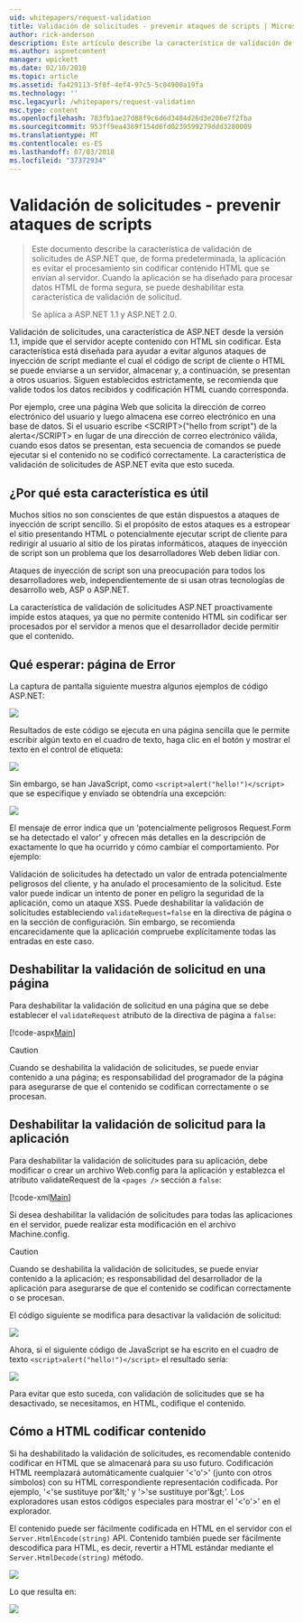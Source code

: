 ```yaml
---
uid: whitepapers/request-validation
title: Validación de solicitudes - prevenir ataques de scripts | Microsoft Docs
author: rick-anderson
description: Este artículo describe la característica de validación de solicitudes de ASP.NET que, de forma predeterminada, la aplicación es evitar el procesamiento enviar contenido de HTML sin codificar...
ms.author: aspnetcontent
manager: wpickett
ms.date: 02/10/2010
ms.topic: article
ms.assetid: fa429113-5f8f-4ef4-97c5-5c04900a19fa
ms.technology: ''
msc.legacyurl: /whitepapers/request-validation
msc.type: content
ms.openlocfilehash: 783fb1ae27d88f9c6d6d3484d26d3e206e7f2fba
ms.sourcegitcommit: 953ff9ea4369f154d6fd0239599279ddd3280009
ms.translationtype: MT
ms.contentlocale: es-ES
ms.lasthandoff: 07/03/2018
ms.locfileid: "37372934"
---
```

<a name="request-validation---preventing-script-attacks"></a>Validación de solicitudes - prevenir ataques de scripts
====================
> Este documento describe la característica de validación de solicitudes de ASP.NET que, de forma predeterminada, la aplicación es evitar el procesamiento sin codificar contenido HTML que se envían al servidor. Cuando la aplicación se ha diseñado para procesar datos HTML de forma segura, se puede deshabilitar esta característica de validación de solicitud.
> 
> Se aplica a ASP.NET 1.1 y ASP.NET 2.0.


Validación de solicitudes, una característica de ASP.NET desde la versión 1.1, impide que el servidor acepte contenido con HTML sin codificar. Esta característica está diseñada para ayudar a evitar algunos ataques de inyección de script mediante el cual el código de script de cliente o HTML se puede enviarse a un servidor, almacenar y, a continuación, se presentan a otros usuarios. Siguen establecidos estrictamente, se recomienda que valide todos los datos recibidos y codificación HTML cuando corresponda.

Por ejemplo, cree una página Web que solicita la dirección de correo electrónico del usuario y luego almacena ese correo electrónico en una base de datos. Si el usuario escribe &lt;SCRIPT&gt;("hello from script") de la alerta&lt;/SCRIPT&gt; en lugar de una dirección de correo electrónico válida, cuando esos datos se presentan, esta secuencia de comandos se puede ejecutar si el contenido no se codificó correctamente. La característica de validación de solicitudes de ASP.NET evita que esto suceda.

## <a name="why-this-feature-is-useful"></a>¿Por qué esta característica es útil

Muchos sitios no son conscientes de que están dispuestos a ataques de inyección de script sencillo. Si el propósito de estos ataques es a estropear el sitio presentando HTML o potencialmente ejecutar script de cliente para redirigir al usuario al sitio de los piratas informáticos, ataques de inyección de script son un problema que los desarrolladores Web deben lidiar con.

Ataques de inyección de script son una preocupación para todos los desarrolladores web, independientemente de si usan otras tecnologías de desarrollo web, ASP o ASP.NET.

La característica de validación de solicitudes ASP.NET proactivamente impide estos ataques, ya que no permite contenido HTML sin codificar ser procesados por el servidor a menos que el desarrollador decide permitir que el contenido.

## <a name="what-to-expect-error-page"></a>Qué esperar: página de Error

La captura de pantalla siguiente muestra algunos ejemplos de código ASP.NET:

![](request-validation/_static/image1.png)

Resultados de este código se ejecuta en una página sencilla que le permite escribir algún texto en el cuadro de texto, haga clic en el botón y mostrar el texto en el control de etiqueta:

![](request-validation/_static/image2.png)

Sin embargo, se han JavaScript, como `<script>alert("hello!")</script>` que se especifique y enviado se obtendría una excepción:

![](request-validation/_static/image3.png)

El mensaje de error indica que un 'potencialmente peligrosos Request.Form se ha detectado el valor' y ofrecen más detalles en la descripción de exactamente lo que ha ocurrido y cómo cambiar el comportamiento. Por ejemplo:

Validación de solicitudes ha detectado un valor de entrada potencialmente peligrosos del cliente, y ha anulado el procesamiento de la solicitud. Este valor puede indicar un intento de poner en peligro la seguridad de la aplicación, como un ataque XSS. Puede deshabilitar la validación de solicitudes estableciendo `validateRequest=false` en la directiva de página o en la sección de configuración. Sin embargo, se recomienda encarecidamente que la aplicación compruebe explícitamente todas las entradas en este caso.

## <a name="disabling-request-validation-on-a-page"></a>Deshabilitar la validación de solicitud en una página

Para deshabilitar la validación de solicitud en una página que se debe establecer el `validateRequest` atributo de la directiva de página a `false`:

[!code-aspx[Main](request-validation/samples/sample1.aspx)]

> [!CAUTION]
> Cuando se deshabilita la validación de solicitudes, se puede enviar contenido a una página; es responsabilidad del programador de la página para asegurarse de que el contenido se codifican correctamente o se procesan.

## <a name="disabling-request-validation-for-your-application"></a>Deshabilitar la validación de solicitud para la aplicación

Para deshabilitar la validación de solicitudes para su aplicación, debe modificar o crear un archivo Web.config para la aplicación y establezca el atributo validateRequest de la `<pages />` sección a `false`:

[!code-xml[Main](request-validation/samples/sample2.xml)]

Si desea deshabilitar la validación de solicitudes para todas las aplicaciones en el servidor, puede realizar esta modificación en el archivo Machine.config.

> [!CAUTION]
> Cuando se deshabilita la validación de solicitudes, se puede enviar contenido a la aplicación; es responsabilidad del desarrollador de la aplicación para asegurarse de que el contenido se codifican correctamente o se procesan.

El código siguiente se modifica para desactivar la validación de solicitud:

![](request-validation/_static/image4.png)

Ahora, si el siguiente código de JavaScript se ha escrito en el cuadro de texto `<script>alert("hello!")</script>` el resultado sería:

![](request-validation/_static/image5.png)

Para evitar que esto suceda, con validación de solicitudes que se ha desactivado, se necesitamos, en HTML, codifique el contenido.

## <a name="how-to-html-encode-content"></a>Cómo a HTML codificar contenido

Si ha deshabilitado la validación de solicitudes, es recomendable contenido codificar en HTML que se almacenará para su uso futuro. Codificación HTML reemplazará automáticamente cualquier '&lt;'o'&gt;' (junto con otros símbolos) con su HTML correspondiente representación codificada. Por ejemplo, '&lt;'se sustituye por'&amp;lt;' y '&gt;'se sustituye por'&amp;gt;'. Los exploradores usan estos códigos especiales para mostrar el '&lt;'o'&gt;' en el explorador.

El contenido puede ser fácilmente codificada en HTML en el servidor con el `Server.HtmlEncode(string)` API. Contenido también puede ser fácilmente descodifica para HTML, es decir, revertir a HTML estándar mediante el `Server.HtmlDecode(string)` método.

![](request-validation/_static/image6.png)

Lo que resulta en:

![](request-validation/_static/image7.png)
